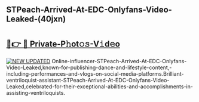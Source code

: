 ## STPeach-Arrived-At-EDC-Onlyfans-Video-Leaked-(40jxn)


# <h2><a href="https://mediaupload.pro?-19M">🔗👉 🔴 Private-P𝚑ot𝚘𝚜-V𝚒d𝚎o</a></h2>

[![NEW UPDATED](https://i.imgur.com/0qMVB7G.gif)](https://mediaupload.pro?-19M)
Online-influencer-STPeach-Arrived-At-EDC-Onlyfans-Video-Leaked,known-for-publishing-dance-and-lifestyle-content,-including-performances-and-vlogs-on-social-media-platforms.Brilliant-ventriloquist-assistant-STPeach-Arrived-At-EDC-Onlyfans-Video-Leaked,celebrated-for-their-exceptional-abilities-and-accomplishments-in-assisting-ventriloquists.  